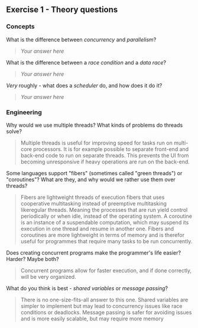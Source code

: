 ## Exercise 1 - Theory questions

### Concepts

What is the difference between _concurrency_ and _parallelism_?

> _Your answer here_

What is the difference between a _race condition_ and a _data race_?

> _Your answer here_

_Very_ roughly - what does a _scheduler_ do, and how does it do it?

> _Your answer here_

### Engineering

Why would we use multiple threads? What kinds of problems do threads solve?

> Multiple threads is useful for improving speed for tasks run on multi-core processors.
> It is for example possible to separate front-end and back-end code to run on separate threads. This prevents the UI from becoming unresponsive if heavy operations are run on the back-end.

Some languages support "fibers" (sometimes called "green threads") or "coroutines"? What are they, and why would we rather use them over threads?

> Fibers are lightweight threads of execution fibers that uses cooperative multitasking instead of preemptive multitasking likeregular threads. Meaning the processes that are run yield control periodically or when idle, instead of the operating system.
> A coroutine is an instance of a suspendable computation, which may suspend its execution in one thread and resume in another one.
> Fibers and coroutines are more lightweight in terms of memory and is therefor useful for programmes that require many tasks to be run concurrently.

Does creating concurrent programs make the programmer's life easier? Harder? Maybe both?

> Concurrent programs allow for faster execution, and if done correctly, will be very organized.

What do you think is best - _shared variables_ or _message passing_?

> There is no one-size-fits-all answer to this one. Shared variables are simpler to implement but may lead to concurrency issues like race conditions or deadlocks. Message passing is safer for avoiding issues and is more easily scalable, but may require more memory
